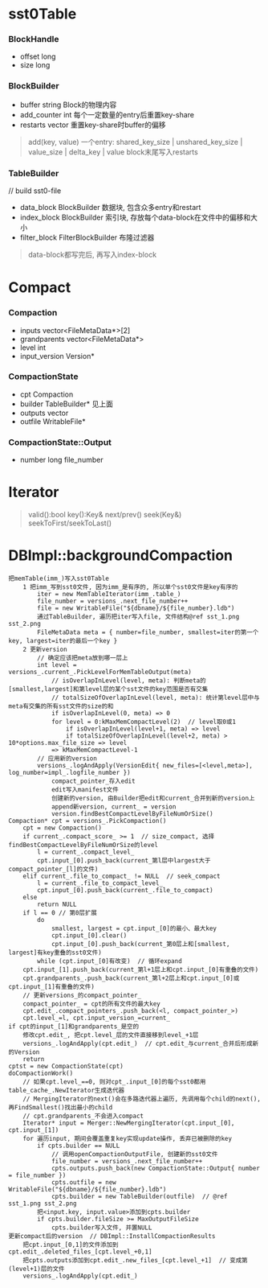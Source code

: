 # sst0Table
### BlockHandle
- offset  long
- size    long

### BlockBuilder
- buffer       string       Block的物理内容
- add_counter  int          每个一定数量的entry后重置key-share
- restarts     vector<int>  重置key-share时buffer的偏移
> add(key, value)
    一个entry: shared_key_size | unshared_key_size | value_size | delta_key | value
> block末尾写入restarts

### TableBuilder
// build sst0-file
- data_block    BlockBuilder        数据块, 包含众多entry和restart
- index_block   BlockBuilder        索引块, 存放每个data-block在文件中的偏移和大小
- filter_block  FilterBlockBuilder  布隆过滤器
> data-block都写完后, 再写入index-block


# Compact
### Compaction
- inputs         vector<FileMetaData*>[2]
- grandparents   vector<FileMetaData*>
- level          int
- input_version  Version*

### CompactionState
- cpt      Compaction
- builder  TableBuilder*  见上面
- outputs  vector<Output>
- outfile  WritableFile*

### CompactionState::Output
- number     long  file_number


# Iterator
> valid():bool
> key():Key&
> next/prev()
> seek(Key&)
> seekToFirst/seekToLast()


# DBImpl::backgroundCompaction
    把memTable(imm_)写入sst0Table
        1 把imm_写到sst0文件, 因为imm_是有序的, 所以单个sst0文件是key有序的
            iter = new MemTableIterator(imm_.table_)
            file_number = versions_.next_file_number++
            file = new WritableFile("${dbname}/${file_number}.ldb")
            通过TableBuilder, 遍历把iter写入file, 文件结构@ref sst_1.png sst_2.png
            FileMetaData meta = { number=file_number, smallest=iter的第一个key, largest=iter的最后一个key }
        2 更新version
            // 确定应该把meta放到哪一层上
            int level = versions_.current_.PickLevelForMemTableOutput(meta)
                // isOverlapInLevel(level, meta): 判断meta的[smallest,largest]和第level层的某个sst文件的key范围是否有交集
                // totalSizeOfOverlapInLevel(level, meta): 统计第level层中与meta有交集的所有sst文件的size的和
                if isOverlapInLevel(0, meta) => 0
                for level = 0:kMaxMemCompactLevel(2)  // level取0或1
                    if isOverlapInLevel(level+1, meta) => level
                    if totalSizeOfOverlapInLevel(level+2, meta) > 10*options.max_file_size => level
                => kMaxMemCompactLevel-1
            // 应用新的version
            versions_.logAndApply(VersionEdit{ new_files=[<level,meta>], log_number=impl_.logfile_number })
                compact_pointer_存入edit
                edit写入manifest文件
                创建新的version, 由Builder把edit和current_合并到新的version上
                append新version, current_ = version
                version.findBestCompactLevelByFileNumOrSize()
    Compaction* cpt = versions_.PickCompaction()
        cpt = new Compaction()
        if current_.compact_score_ >= 1  // size_compact, 选择findBestCompactLevelByFileNumOrSize的level
            l = current_.compact_level_
            cpt.input_[0].push_back(current_第l层中largest大于compact_pointer_[l]的文件)
        elif current_.file_to_compact_ != NULL  // seek_compact
            l = current_.file_to_compact_level_
            cpt.input_[0].push_back(current_.file_to_compact)
        else
            return NULL
        if l == 0 // 第0层扩展
            do
                smallest, largest = cpt.input_[0]的最小、最大key
                cpt.input_[0].clear()
                cpt.input_[0].push_back(current_第0层上和[smallest, largest]有key重叠的sst0文件)
            while (cpt.input_[0]有改变)  // 循环expand
        cpt.input_[1].push_back(current_第l+1层上和cpt.input_[0]有重叠的文件)
        cpt.grandparents_.push_back(current_第l+2层上和cpt.input_[0]或cpt.input_[1]有重叠的文件)
        // 更新versions_的compact_pointer_
        compact_pointer_ = cpt的所有文件的最大key
        cpt.edit_.compact_pointers_.push_back(<l, compact_pointer_>)
        cpt.level_=l, cpt.input_version_=current_
    if cpt的input_[1]和grandparents_是空的
        修改cpt.edit_, 把cpt.level_层的文件直接移到level_+1层
        versions_.logAndApply(cpt.edit_)  // cpt.edit_与current_合并后形成新的Version
        return
    cptst = new CompactionState(cpt)
    doCompactionWork()
        // 如果cpt.level_==0, 则对cpt_.input_[0]的每个sst0都用table_cache_.NewIterator生成迭代器
        // MergingIterator的next()会在多路迭代器上遍历, 先调用每个child的next(), 再FindSmallest()找出最小的child
        // cpt.grandparents_不会进入compact
        Iterator* input = Merger::NewMergingIterator(cpt.input_[0], cpt.input_[1])
        for 遍历input, 期间会覆盖重复key实现update操作, 丢弃已被删除的key
            if cpts.builder == NULL
                // 调用openCompactionOutputFile, 创建新的sst0文件
                file_number = versions_.next_file_number++
                cpts.outputs.push_back(new CompactionState::Output{ number = file_number })
                cpts.outfile = new WritableFile("${dbname}/${file_number}.ldb")
                cpts.builder = new TableBuilder(outfile)  // @ref sst_1.png sst_2.png
            把<input.key, input.value>添加到cpts.builder
            if cpts.builder.fileSize >= MaxOutputFileSize
                cpts.builder写入文件, 并置NULL
    更新compact后的version  // DBImpl::InstallCompactionResults
        把cpt.input_[0,1]的文件添加到cpt.edit_.deleted_files_[cpt.level_+0,1]
        把cpts.outputs添加到cpt.edit_.new_files_[cpt.level_+1]  // 变成第(level+1)层的文件
        versions_.logAndApply(cpt.edit_)